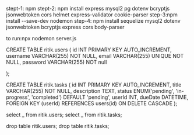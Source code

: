 stept-1: npm
stept-2: npm install express mysql2 pg dotenv bcryptjs jsonwebtoken cors helmet express-validator cookie-parser
step-3:npm install --save-dev nodemon
step-4: npm install sequelize mysql2 dotenv jsonwebtoken bcryptjs express cors body-parser

to run:npx nodemon server.js

CREATE TABLE ritik.users (
id INT PRIMARY KEY AUTO_INCREMENT,
username VARCHAR(255) NOT NULL,
email VARCHAR(255) UNIQUE NOT NULL,
password VARCHAR(255) NOT null

);

CREATE TABLE ritik.tasks (
id INT PRIMARY KEY AUTO_INCREMENT,
title VARCHAR(255) NOT NULL,
description TEXT,
status ENUM('pending', 'in-progress', 'completed') DEFAULT 'pending',
userId INT,
dueDate DATETIME,  
 FOREIGN KEY (userId) REFERENCES users(id) ON DELETE CASCADE
);

select _ from ritik.users;
select _ from ritik.tasks;

drop table ritik.users;
drop table ritik.tasks;
